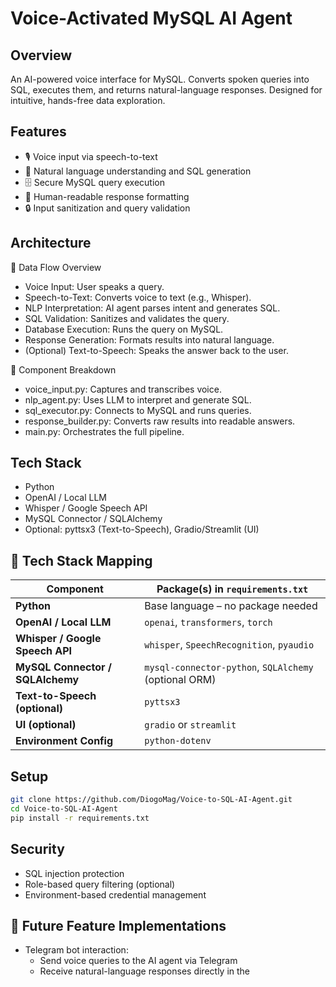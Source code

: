# Voice-Activated MySQL AI Agent



## Overview
An AI-powered voice interface for MySQL. Converts spoken queries into SQL, executes them, and returns natural-language responses. Designed for intuitive, hands-free data exploration.


## Features
- 🎙️ Voice input via speech-to-text
- 🧠 Natural language understanding and SQL generation
- 🗄️ Secure MySQL query execution
- 💬 Human-readable response formatting
- 🔒 Input sanitization and query validation


## Architecture

🔄 Data Flow Overview
- Voice Input: User speaks a query.
- Speech-to-Text: Converts voice to text (e.g., Whisper).
- NLP Interpretation: AI agent parses intent and generates SQL.
- SQL Validation: Sanitizes and validates the query.
- Database Execution: Runs the query on MySQL.
- Response Generation: Formats results into natural language.
- (Optional) Text-to-Speech: Speaks the answer back to the user.

🧱 Component Breakdown
- voice_input.py: Captures and transcribes voice.
- nlp_agent.py: Uses LLM to interpret and generate SQL.
- sql_executor.py: Connects to MySQL and runs queries.
- response_builder.py: Converts raw results into readable answers.
- main.py: Orchestrates the full pipeline.
  

## Tech Stack
- Python
- OpenAI / Local LLM
- Whisper / Google Speech API
- MySQL Connector / SQLAlchemy
- Optional: pyttsx3 (Text-to-Speech), Gradio/Streamlit (UI)
  
## 🧰 Tech Stack Mapping
| Component                        | Package(s) in `requirements.txt`                                     |
|----------------------------------|----------------------------------------------------------------------|
| **Python**                       | Base language – no package needed                                    |
| **OpenAI / Local LLM**           | `openai`, `transformers`, `torch`                                    |
| **Whisper / Google Speech API**  | `whisper`, `SpeechRecognition`, `pyaudio`                            |
| **MySQL Connector / SQLAlchemy** | `mysql-connector-python`, `SQLAlchemy` (optional ORM)                |
| **Text-to-Speech (optional)**    | `pyttsx3`                                                             |
| **UI (optional)**                | `gradio` or `streamlit`                                              |
| **Environment Config**           | `python-dotenv`                                                      |

## Setup
```bash
git clone https://github.com/DiogoMag/Voice-to-SQL-AI-Agent.git
cd Voice-to-SQL-AI-Agent
pip install -r requirements.txt
```

## Security
- SQL injection protection
- Role-based query filtering (optional)
- Environment-based credential management

## 🚀 Future Feature Implementations

- Telegram bot interaction:
  - Send voice queries to the AI agent via Telegram
  - Receive natural-language responses directly in the 
